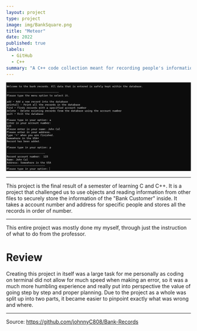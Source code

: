```yaml
---
layout: project
type: project
image: img/BankSquare.png
title: "Meteor"
date: 2022
published: true
labels:
  - GitHub
  - C++
summary: "A C++ code collection meant for recording people's information."
---
```


<img class="img-fluid" src="../img/BankRecordsExample.png">

<hr>
This project is the final result of a semester of learning C and C++. It is a project that challenged us to use objects and reading information from other files to securely store the information of the "Bank Customer" inside. It takes a account number and address for specific people and stores all the records in order of number.
<hr>
This entire project was mostly done my myself, through just the instruction of what to do from the professor. 
<h1>Review</h1>
Creating this project in itself was a large task for me personally as coding on terminal did not allow for much speed when making an error, so it was a much more humbling experience and really put into perspective the value of going step by step and proper planning. Due to the project as a whole was split up into two parts, it became easier to pinpoint exactly what was wrong and where.
<hr>

Source: https://github.com/johnnyC808/Bank-Records
